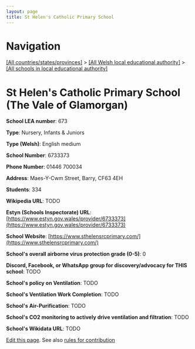```yaml
---
layout: page
title: St Helen's Catholic Primary School
---
```

# Navigation

[[All countries/states/provinces]](../../..) > [[All Welsh local educational authority]](../..) > [[All schools in local educational authority]](..)

# St Helen's Catholic Primary School (The Vale of Glamorgan)

**School LEA number**: 673

**Type**: Nursery, Infants & Juniors

**Type (Welsh)**: English medium

**School Number**: 6733373

**Phone Number**: 01446 700034

**Address**: Maes-Y-Cwm Street, Barry, CF63 4EH

**Students**: 334

**Wikipedia URL**: TODO

**Estyn (Schools Inspectorate) URL**: [https://www.estyn.gov.wales/provider/6733373](https://www.estyn.gov.wales/provider/6733373)

**School Website**: [https://www.sthelensrcprimary.com/](https://www.sthelensrcprimary.com/)

**School's overall airborne virus protection grade (0-5)**: 0

**Discord, Facebook, or WhatsApp group for discovery/advocacy for THIS school**: TODO

**School's policy on Ventilation**: TODO

**School's Ventilation Work Completion**: TODO

**School's Air-Purification**: TODO

**School's CO2 monitoring to actively drive ventilation and filtration**: TODO

**School's Wikidata URL**: TODO




[Edit this page](https://github.com/VentilationProject/Wales/edit/prif/./The_Vale_of_Glamorgan/St_Helen's_Catholic_Primary_School.md). See also [rules for contribution](../../../contribution-rules/)